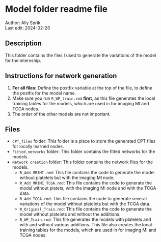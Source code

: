 # Model folder readme file
Author: Ally Sprik \
Last edit: 2024-02-26

## Description
This  folder contains the files I used to generate the variations of the model for the internship. 

## Instructions for network generation
1. <b>For all files:</b> Define the postfix variable at the top of the file, to define the postfix for the model name. 
2. Make sure you run `R_WP_train.rmd` <b>first</b>, as this file generates the local training tables for the models, which are used in for imaging MI and TCGA nodes. 
3. The order of the other models are not important.

## Files
- `CPT_files` folder: This folder is a place to store the generated CPT files for locally learned nodes.
- `Fitted_networks` folder: This folder contains the fitted networks for the models.
- `Network creation` folder: This folder contains the network files for the models.
  - `R_Add_MRIMI.rmd`: This file contains the code to generate the model without platelets but with the imaging MI node.
  - `R_Add_MRIMI_TCGA.rmd`: This file contains the code to generate the model without platets, with the imaging MI node and with the TCGA data.
  - `R_Add_TCGA.rmd`: This file contains the code to generate several variations of the model without platelets but with the TCGA data.
  - `R_Original_Train.rmd`: This file contains the code to generate the model without platelets and without the additions.
  - `R_WP_Train.rmd`: This file generates the models with platelets and with and without various additions. This file also creates the local training tables for the models, which are used in for imaging MI and TCGA nodes.